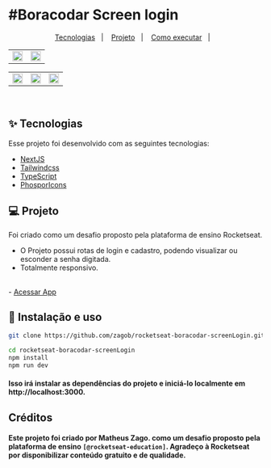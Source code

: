 <h1 align="left">
 #Boracodar Screen login
</h1>

<p align="center">
  <a href="#-tecnologias">Tecnologias</a>&nbsp;&nbsp;&nbsp;|&nbsp;&nbsp;&nbsp;
  <a href="#-projeto">Projeto</a>&nbsp;&nbsp;&nbsp;|&nbsp;&nbsp;&nbsp;
  <a href="#-como-executar">Como executar</a>&nbsp;&nbsp;&nbsp;|&nbsp;&nbsp;&nbsp;
</p>

<table>
  <tr>
    <td><img src="https://user-images.githubusercontent.com/30050630/225737693-5baf266d-a65d-4560-8b6c-607554e831db.png" width="100%"></td>
    <td><img src="https://user-images.githubusercontent.com/30050630/225737747-7d69a12c-2c2f-4a4c-bf3d-35e5d1aac612.png" width="100%"></td>
  </tr>
</table>
<table>
 <tr>
    <td><img src="https://user-images.githubusercontent.com/30050630/228316407-b9fbcf77-4f5b-458a-8ed3-7f489fcd89f2.png" width="100%"></td>
    <td><img src="https://user-images.githubusercontent.com/30050630/228318534-821b37d8-59d6-499e-bf22-042157edcf15.png" width="100%"></td>
    <td><img src="https://user-images.githubusercontent.com/30050630/228318566-bfcf0531-20ab-4345-9be4-dc1a78f5fb10.png" width="100%"></td>
  </tr>
</table>

<br>

## ✨ Tecnologias

Esse projeto foi desenvolvido com as seguintes tecnologias:

- [NextJS](https://nextjs.org)
- [Tailwindcss](https://tailwindcss.com/)
- [TypeScript](https://www.typescriptlang.org/)
- [PhosporIcons](https://phosphoricons.com/)

## 💻 Projeto

Foi criado como um desafio proposto pela plataforma de ensino Rocketseat.
<br />
- O Projeto possui rotas de login e cadastro, podendo visualizar ou esconder a senha digitada.
- Totalmente responsivo.

<br>
- <a href="">Acessar App</a>

## 🚀 Instalação e uso

```sh
git clone https://github.com/zagob/rocketseat-boracodar-screenLogin.git
```

```sh
cd rocketseat-boracodar-screenLogin
npm install
npm run dev
```

#### Isso irá instalar as dependências do projeto e iniciá-lo localmente em <br/> http://localhost:3000.

## Créditos
#### Este projeto foi criado por Matheus Zago. como um desafio proposto pela plataforma de ensino `[@rocketseat-education]`. Agradeço à Rocketseat por disponibilizar conteúdo gratuito e de qualidade.
